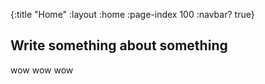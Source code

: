 {:title "Home"
 :layout :home
 :page-index 100
 :navbar? true}

## Write something about something

wow wow wow
